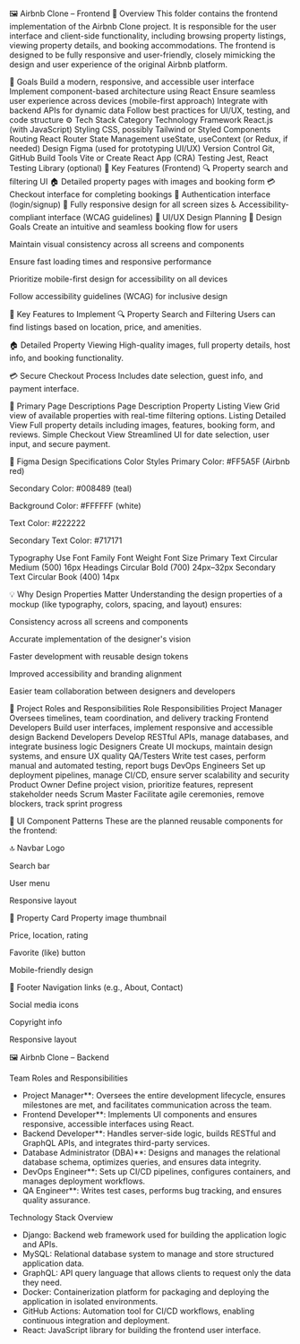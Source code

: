 🖼️ Airbnb Clone – Frontend
📘 Overview
This folder contains the frontend implementation of the Airbnb Clone project. It is responsible for the user interface and client-side functionality, including browsing property listings, viewing property details, and booking accommodations. The frontend is designed to be fully responsive and user-friendly, closely mimicking the design and user experience of the original Airbnb platform.

🎯 Goals
Build a modern, responsive, and accessible user interface
Implement component-based architecture using React
Ensure seamless user experience across devices (mobile-first approach)
Integrate with backend APIs for dynamic data
Follow best practices for UI/UX, testing, and code structure
⚙️ Tech Stack
Category	Technology
Framework	React.js (with JavaScript)
Styling	CSS, possibly Tailwind or Styled Components
Routing	React Router
State Management	useState, useContext (or Redux, if needed)
Design	Figma (used for prototyping UI/UX)
Version Control	Git, GitHub
Build Tools	Vite or Create React App (CRA)
Testing	Jest, React Testing Library (optional)
🚀 Key Features (Frontend)
🔍 Property search and filtering UI
🏠 Detailed property pages with images and booking form
💳 Checkout interface for completing bookings
🔐 Authentication interface (login/signup)
📱 Fully responsive design for all screen sizes
♿ Accessibility-compliant interface (WCAG guidelines)
🧩 UI/UX Design Planning 🎯 Design Goals Create an intuitive and seamless booking flow for users

Maintain visual consistency across all screens and components

Ensure fast loading times and responsive performance

Prioritize mobile-first design for accessibility on all devices

Follow accessibility guidelines (WCAG) for inclusive design

🚀 Key Features to Implement 🔍 Property Search and Filtering Users can find listings based on location, price, and amenities.

🏠 Detailed Property Viewing High-quality images, full property details, host info, and booking functionality.

💳 Secure Checkout Process Includes date selection, guest info, and payment interface.

📄 Primary Page Descriptions Page Description Property Listing View Grid view of available properties with real-time filtering options. Listing Detailed View Full property details including images, features, booking form, and reviews. Simple Checkout View Streamlined UI for date selection, user input, and secure payment.

🎨 Figma Design Specifications
Color Styles
Primary Color: #FF5A5F (Airbnb red)

Secondary Color: #008489 (teal)

Background Color: #FFFFFF (white)

Text Color: #222222

Secondary Text Color: #717171

Typography
Use	Font Family	Font Weight	Font Size
Primary Text	Circular	Medium (500)	16px
Headings	Circular	Bold (700)	24px–32px
Secondary Text	Circular	Book (400)	14px

💡 Why Design Properties Matter
Understanding the design properties of a mockup (like typography, colors, spacing, and layout) ensures:

Consistency across all screens and components

Accurate implementation of the designer's vision

Faster development with reusable design tokens

Improved accessibility and branding alignment

Easier team collaboration between designers and developers

👥 Project Roles and Responsibilities
Role	Responsibilities
Project Manager	Oversees timelines, team coordination, and delivery tracking
Frontend Developers	Build user interfaces, implement responsive and accessible design
Backend Developers	Develop RESTful APIs, manage databases, and integrate business logic
Designers	Create UI mockups, maintain design systems, and ensure UX quality
QA/Testers	Write test cases, perform manual and automated testing, report bugs
DevOps Engineers	Set up deployment pipelines, manage CI/CD, ensure server scalability and security
Product Owner	Define project vision, prioritize features, represent stakeholder needs
Scrum Master	Facilitate agile ceremonies, remove blockers, track sprint progress

🧱 UI Component Patterns
These are the planned reusable components for the frontend:

🔝 Navbar
Logo

Search bar

User menu

Responsive layout

🏡 Property Card
Property image thumbnail

Price, location, rating

Favorite (like) button

Mobile-friendly design

🔻 Footer
Navigation links (e.g., About, Contact)

Social media icons

Copyright info

Responsive layout



🖼️ Airbnb Clone – Backend


Team Roles and Responsibilities

- Project Manager**: Oversees the entire development lifecycle, ensures milestones are met, and facilitates communication across the team.
- Frontend Developer**: Implements UI components and ensures responsive, accessible interfaces using React.
- Backend Developer**: Handles server-side logic, builds RESTful and GraphQL APIs, and integrates third-party services.
- Database Administrator (DBA)**: Designs and manages the relational database schema, optimizes queries, and ensures data integrity.
- DevOps Engineer**: Sets up CI/CD pipelines, configures containers, and manages deployment workflows.
- QA Engineer**: Writes test cases, performs bug tracking, and ensures quality assurance.

Technology Stack Overview

- Django: Backend web framework used for building the application logic and APIs.
- MySQL: Relational database system to manage and store structured application data.
- GraphQL: API query language that allows clients to request only the data they need.
- Docker: Containerization platform for packaging and deploying the application in isolated environments.
- GitHub Actions: Automation tool for CI/CD workflows, enabling continuous integration and deployment.
- React: JavaScript library for building the frontend user interface.
